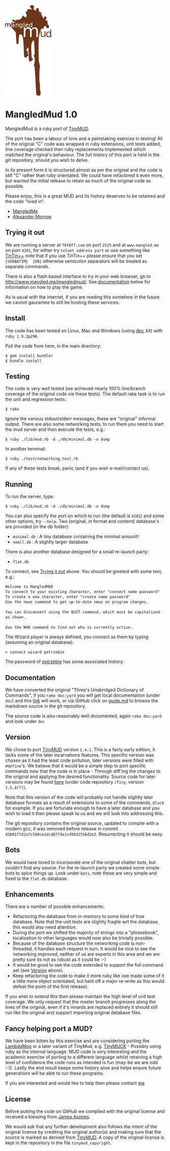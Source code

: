 <img src="./mud.png" alt="MangledMud"/>

MangledMud 1.0
==============

MangledMud is a ruby port of [TinyMUD](https://en.wikipedia.org/wiki/TinyMUD).

The port has been a labour of love and a painstaking exercise in testing! All of the original "C" code was wrapped in ruby extensions,
unit tests added, line coverage checked then ruby replacements implemented which matched the original's behaviour.
The full history of this port is held in the git repository, should you wish to delve.

In its present form it is structured almost as per the original and the code is still "C" rather than ruby orientated. We
could have refactored it even more, but wanted the initial release to retain as much of the original code as possible.

Please enjoy, this is a great MUD and its history deserves to be retained and the code "lived in".

- [MangledMe](http://www.google.com/recaptcha/mailhide/d?k=01vdgNNADQlgrqj5lMuKLpag==&c=dLzYSFd6PdPBc5paL9eJKJ62wOQODVZwCaNzqvMcxyI=)
- [Alexander Morrow](http://www.google.com/recaptcha/mailhide/d?k=01n0PN-HG6h4hK6mVdmLzv9w==&c=kkuhcc5Ozzpy45FXpOqvJQ)

<a id="TryingItOut"/>Trying it out
-------------

We are running a server at `f8f8ff.com` on port `2525` and at `www.mangled.me` on port `4201`, for either try `telnet address port` or use something like [TinTin++](http://tintin.sourceforge.net/index.php) note that if you use TinTin++ please ensure that you set `{VERBATIM}  {ON}` otherwise semicolon separators will be treated as separate commands.

There is also a flash based interface to try in your web browser, go to http://www.mangled.me/mangledmud/. See [documentation](#Documentation) below for information on how to play the game.

As is usual with the internet, if you are reading this sometime in the future we cannot gaurantee to still be hosting these services.

Install
-------

The code has been tested on Linux, Mac and Windows (using [dev.](https://github.com/oneclick/rubyinstaller/wiki/Development-Kit) kit) with `ruby 1.9.2p290`.

Pull the code from here, in the main directory:

    $ gem install bundler
    $ bundle install

Testing
-------

The code is *very well* tested (we achieved nearly 100% line/branch coverage of the original code via these tests).
The default rake task is to run the unit and regression tests:

    $ rake

Ignore the various stdout/stderr messages, these are "original" informal output. There are also some networking tests, to run them you need to
start the mud server and then execute the tests, e.g.:

    $ ruby ./lib/mud.rb -d ./db/minimal.db -o dump

In another terminal:

    $ ruby ./test/networking_test.rb

If any of these tests break, panic (and if you wish e-mail/contact us).

Running
-------

To run the server, type:

    $ ruby ./lib/mud.rb -d ./db/minimal.db -o dump

You can also specify the port on which to run (the default is `4201`) and some other options, try `--help`. Two (original, in format and content) database's are provided (in the db folder):

* `minimal.db` : A tiny database containing the minimal amount!
* `small.db` : A slightly larger database

There is also another database designed for a small re-launch party:

* `flat.db`

To connect, see [Trying it out](#TryingItOut) above. You should be greeted with some text, e.g.:

    Welcome to MangledMUD
    To connect to your existing character, enter "connect name password"
    To create a new character, enter "create name password"
    Use the news command to get up-to-date news on program changes.

    You can disconnect using the QUIT command, which must be capitalized as shown.

    Use the WHO command to find out who is currently active.

The Wizard player is always defined, you connect as them by typing (assuming an original database):

    > connect wizard potrzebie

The password of [potrzebie](https://en.wikipedia.org/wiki/Potrzebie) has some associated history.

<a id="Documentation"/>Documentation
-----------------------

We have converted the original "Three's Unabridged Dictionary of Commands", if you `rake doc:yard` you will get local documentation (under `doc`) and this [link](./file.guide.html) will work, or via GitHub click on [guide.md](../guide.md) to browse the markdown source in the git repository.

The source code is also reasonably well documented, again `rake doc:yard` and look under `doc`

<a id="Version"/>Version
-------

We chose to port [TinyMUD](https://en.wikipedia.org/wiki/TinyMUD) version `1.4.1`. This is a fairly early edition, it lacks some of the later incarnations
features. This specific version was chosen as it had the least code pollution, later versions were filled with `#define`'s. We believe
that it would be a simple step to port specific commands now that the code is in place - Through diff'ing the changes to the original and applying
the desired functionality. Source code for later versions may be found [here](http://www.mudbytes.net/) (under code repository `/Tiny`, version `1.5.4(f)`).

Note that this version of the code will probably not handle slightly later database formats as a result of extensions to some of the commands, `@lock` for example.
If you are fortunate enough to have a later database and you wish to load it then please speak to us and we will look into addressing this.

The git repository contains the original source, updated to compile with a modern gcc, it was removed before release in commit `d3601f7d2a7c598ce1dcd87fde1cd9931556d2e2`. Resurrecting it should be easy.

Bots
----

We would have loved to incorporate one of the original chatter bots, but couldn't find any source. For the re-launch party we created some simple bots to spice things up. Look under `bots`, note these are very simple and fixed to the `flat.db` database.

Enhancements
------------

There are a number of possible enhancements:

* Refactoring the database from in-memory to some kind of true database. Note that the unit tests are slightly fragile wrt the database, this would also need attention.
* During the port we shifted the majority of strings into a "phrasebook", localization to other languages would now also be trivially possible.
* Because of the database structure the networking code is non-threaded, it handles each request in turn. It would be nice to see the networking improved,
neither of us are experts in this area and we are pretty sure its not as robust as it could be :-)
* It would be good to see the code extended to support the full command set (see [Version](#Version) above).
* Keep refactoring the code to make it more ruby like (we made some of it a little more object orientated, but held off a major re-write as this would defeat the point of the first release).

If you wish to extend this then please maintain the high level of unit test coverage. We only request that the master branch progresses along the lines
of the original, even if it's innards are replaced entirely it should still run like the original and support importing original database files.

Fancy helping port a MUD?
-------------------------

We have been bitten by this exercise and are considering porting the [LambdaMoo](https://en.wikipedia.org/wiki/LambdaMOO) or a later variant of TinyMud,
e.g. [TinyMUCK](https://en.wikipedia.org/wiki/TinyMUCK) - Possibly using ruby as the internal language. MUD code is very interesting and the academic
exercise of porting to a different language whilst retaining a high level of confidence the code runs as intended is fun (may-be we are odd :-)). Lastly
the end result keeps some history alive and helps ensure future generations will be able to run these programs.

If you are interested and would like to help then please contact [me](http://www.google.com/recaptcha/mailhide/d?k=01vdgNNADQlgrqj5lMuKLpag==&c=dLzYSFd6PdPBc5paL9eJKJ62wOQODVZwCaNzqvMcxyI=)

License
-------

Before putting the code on GitHub we complied with the original license and received a blessing from [James Aspnes](https://en.wikipedia.org/wiki/James_Aspnes).

We would ask that any further development also follows the intent of the original license by crediting the original author(s) and making sure that the source is marked as derived from [TinyMUD](https://en.wikipedia.org/wiki/TinyMUD). A copy of the original license is kept in the repository in the file `tinymud_copyright`.
